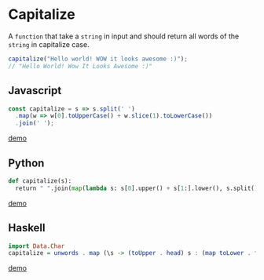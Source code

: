 # Capitalize

A `function` that take a `string` in input and should return all words of the `string` in capitalize case.
```js
capitalize("Hello world! WOW it looks awesome :)");
// "Hello World! Wow It Looks Awesome :)"
```
## Javascript
```js
const capitalize = s => s.split(' ')
  .map(w => w[0].toUpperCase() + w.slice(1).toLowerCase())
  .join(' ');
```
[demo](https://repl.it/Gfhw/0)

## Python

```python
def capitalize(s):
  return " ".join(map(lambda s: s[0].upper() + s[1:].lower(), s.split()))
```
[demo](https://repl.it/Gfk4/2)

## Haskell
```haskell
import Data.Char
capitalize = unwords . map (\s -> (toUpper . head) s : (map toLower . tail) s) . words
```
[demo](https://repl.it/Gfgc/0)
